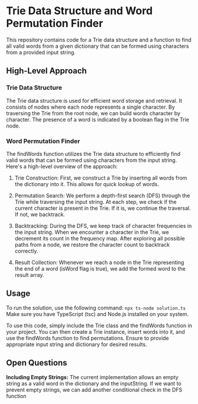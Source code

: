 # Trie Data Structure and Word Permutation Finder
This repository contains code for a Trie data structure and a function to find all valid words from a given dictionary that can be formed using characters from a provided input string.

## High-Level Approach
### Trie Data Structure
The Trie data structure is used for efficient word storage and retrieval. It consists of nodes where each node represents a single character. By traversing the Trie from the root node, we can build words character by character. The presence of a word is indicated by a boolean flag in the Trie node.

### Word Permutation Finder
The findWords function utilizes the Trie data structure to efficiently find valid words that can be formed using characters from the input string. Here's a high-level overview of the approach:

1. Trie Construction: First, we construct a Trie by inserting all words from the dictionary into it. This allows for quick lookup of words.

2. Permutation Search: We perform a depth-first search (DFS) through the Trie while traversing the input string. At each step, we check if the current character is present in the Trie. If it is, we continue the traversal. If not, we backtrack.

3. Backtracking: During the DFS, we keep track of character frequencies in the input string. When we encounter a character in the Trie, we decrement its count in the frequency map. After exploring all possible paths from a node, we restore the character count to backtrack correctly.

4. Result Collection: Whenever we reach a node in the Trie representing the end of a word (isWord flag is true), we add the formed word to the result array.

## Usage
To run the solution, use the following command:
 `npx ts-node solution.ts`
 Make sure you have TypeScript (tsc) and Node.js installed on your system.

To use this code, simply include the Trie class and the findWords function in your project. You can then create a Trie instance, insert words into it, and use the findWords function to find permutations. Ensure to provide appropriate input string and dictionary for desired results.


## Open Questions
**Including Empty Strings:** The current implementation allows an empty string as a valid word in the dictionary and the inputString. If we want to prevent empty strings, we can add another conditional check in the DFS function

